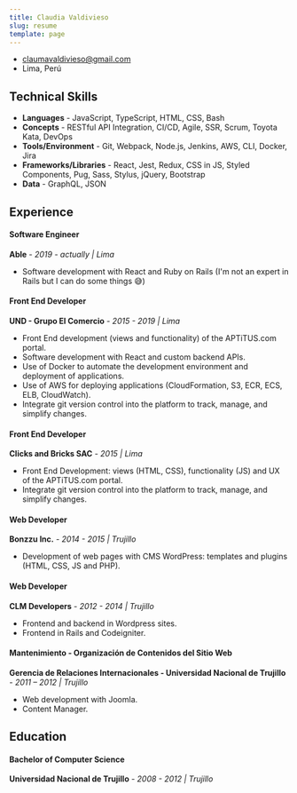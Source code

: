```yaml
---
title: Claudia Valdivieso
slug: resume
template: page
---
```


- [claumavaldivieso@gmail.com](mailto:claumavaldivieso[AT]gmail[DOT]com)
- Lima, Perú

## Technical Skills

- **Languages** - JavaScript, TypeScript, HTML, CSS, Bash
- **Concepts** - RESTful API Integration, CI/CD, Agile, SSR, Scrum, Toyota Kata, DevOps
- **Tools/Environment** - Git, Webpack, Node.js, Jenkins, AWS, CLI, Docker, Jira
- **Frameworks/Libraries** - React, Jest, Redux, CSS in JS, Styled Components, Pug, Sass, Stylus, jQuery, Bootstrap
- **Data** - GraphQL, JSON

## Experience

#### Software Engineer

**Able** - _2019 - actually | Lima_

- Software development with React and Ruby on Rails (I'm not an expert in Rails but I can do some things 😅)

#### Front End Developer

**UND - Grupo El Comercio** - _2015 - 2019 | Lima_

- Front End development (views and functionality) of the APTiTUS.com portal.
- Software development with React and custom backend APIs.
- Use of Docker to automate the development environment and deployment of applications.
- Use of AWS for deploying applications (CloudFormation, S3, ECR, ECS, ELB, CloudWatch).
- Integrate git version control into the platform to track, manage, and simplify changes.

#### Front End Developer

**Clicks and Bricks SAC** - _2015 | Lima_

- Front End Development: views (HTML, CSS), functionality (JS) and UX of the APTiTUS.com portal.
- Integrate git version control into the platform to track, manage, and simplify changes.

#### Web Developer

**Bonzzu Inc.** - _2014 - 2015 | Trujillo_

- Development of web pages with CMS WordPress: templates and plugins (HTML, CSS, JS and PHP).

#### Web Developer

**CLM Developers** - _2012 - 2014 | Trujillo_

- Frontend and backend in Wordpress sites.
- Frontend in Rails and Codeigniter.

#### Mantenimiento - Organización de Contenidos del Sitio Web

**Gerencia de Relaciones Internacionales - Universidad Nacional de Trujillo** - _2011 – 2012 | Trujillo_

- Web development with Joomla.
- Content Manager.

## Education

#### Bachelor of Computer Science

**Universidad Nacional de Trujillo** - _2008 - 2012 | Trujillo_

